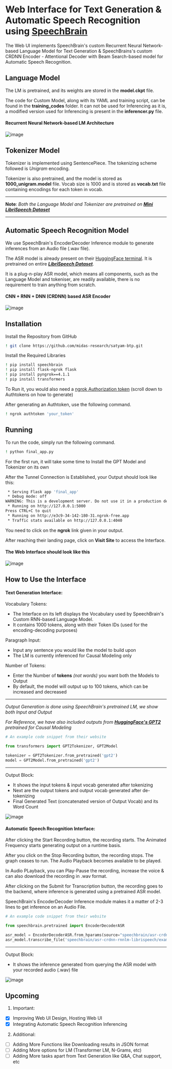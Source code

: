 
# Web Interface for Text Generation & Automatic Speech Recognition using [SpeechBrain](https://github.com/speechbrain/speechbrain)

The Web UI implements SpeechBrain's custom Recurrent Neural Network-based Language Model for Text Generation & SpeechBrains's custom CRDNN Encoder - Attentional Decoder with Beam Search-based model for Automatic Speech Recognition.

## Language Model

The LM is pretrained, and its weights are stored in the **model.ckpt** file.

The code for Custom Model, along with its YAML and training script, can be found in the **training_codes** folder. It can not be used for Inferencing as it is, a modified version used for Inferencing is present in the **inferencer.py** file.

#### Recurrent Neural Network-based LM Architecture

![image](https://drive.google.com/uc?export=view&id=1UB3_3FGCkutWFkQjqSRGZFKfXxNKGn3B)

## Tokenizer Model

Tokenizer is implemented using SentencePiece. The tokenizing scheme followed is *Unigram* encoding.

Tokenizer is also pretrained, and the model is stored as **1000_unigram.model** file. Vocab size is 1000 and is stored as **vocab.txt** file containing encodings for each token in vocab.

---

**Note**: *Both the Language Model and Tokenizer are pretrained on [**Mini LibriSpeech Dataset**](https://www.openslr.org/31/)*

---

## Automatic Speech Recognition Model

We use SpeechBrain's EncoderDecoder Inference module to generate inferences from an Audio file (.wav file). 

The ASR model is already present on their [HuggingFace terminal](https://huggingface.co/speechbrain/asr-crdnn-rnnlm-librispeech). It is pretrained on entire *[**LibriSpeech Dataset**](https://www.openslr.org/12)*.

It is a plug-n-play ASR model, which means all components, such as the Language Model and tokeniser, are readily available, there is no requirement to train anything from scratch.

#### CNN + RNN + DNN (CRDNN) based ASR Encoder

![image](https://drive.google.com/uc?export=view&id=1ReDmLvtG_KDoSnlCFlWKU9-hIXCi7J5Q)

## Installation

Install the Repository from GitHub

```bash
! git clone https://github.com/midas-research/satyam-btp.git
```

Install the Required Libraries

```bash
! pip install speechbrain
! pip install flask-ngrok flask
! pip install pyngrok==4.1.1
! pip install transformers
```

To Run it, you would also need a [ngrok Authorization token](https://ngrok.com/docs/agent/) (scroll down to Authtokens on how to generate)

After generating an Authtoken, use the following command.

```bash
! ngrok authtoken 'your_token'
```

## Running

To run the code, simply run the following command.

```bash
! python final_app.py
```

For the first run, it will take some time to Install the GPT Model and Tokenizer on its own

After the Tunnel Connection is Established, your Output should look like this:

```bash
 * Serving Flask app 'final_app'
 * Debug mode: off
WARNING: This is a development server. Do not use it in a production deployment. Use a production WSGI server instead.
 * Running on http://127.0.0.1:5000
Press CTRL+C to quit
 * Running on http://e3c9-34-142-180-31.ngrok-free.app
 * Traffic stats available on http://127.0.0.1:4040
```

You need to click on the **ngrok** link given in your output.

After reaching their landing page, click on **Visit Site** to access the Interface.

#### The Web Interface should look like this

![image](https://drive.google.com/uc?export=view&id=1gn6kg0eF2EukFOKDjksZfsWjPGjLfG9e)

## How to Use the Interface

#### Text Generation Interface:

Vocabulary Tokens:

- The Interface on its left displays the Vocabulary used by SpeechBrain's Custom RNN-based Language Model.
- It contains 1000 tokens, along with their Token IDs (used for the encoding-decoding purposes)

Paragraph Input:

- Input any sentence you would like the model to build upon
- The LM is currently inferenced for Causal Modeling only

Number of Tokens:

- Enter the Number of **tokens** *(not words)* you want both the Models to Output
- By default, the model will output up to 100 tokens, which can be increased and decreased

---

*Output Generation is done using SpeechBrain's pretrained LM, we show both Input and Output*

*For Reference, we have also included outputs from **[HuggingFace's GPT2](https://huggingface.co/gpt2)** pretrained for Causal Modeling*

```python
# An example code snippet from their website

from transformers import GPT2Tokenizer, GPT2Model

tokenizer = GPT2Tokenizer.from_pretrained('gpt2')
model = GPT2Model.from_pretrained('gpt2')
```

---

Output Block:

- It shows the input tokens & input vocab generated after tokenizing
- Next are the output tokens and output vocab generated after de-tokenizing
- Final Generated Text (concatenated version of Output Vocab) and its Word Count

![image](https://drive.google.com/uc?export=view&id=1ut-4wppNdyJ6FxuyLjrBdavi2GeoIHOf)

#### Automatic Speech Recognition Interface:

After clicking the Start Recording button, the recording starts. The Animated Frequency starts generating output on a runtime basis.

After you click on the Stop Recording button, the recording stops. The graph ceases to run. The Audio Playback becomes available to be played.

In Audio PLayback, you can Play-Pause the recording, increase the voice & can also download the recording in .wav format.

After clicking on the Submit for Transcription button, the recording goes to the backend, where inference is generated using a pretrained ASR model.

SpeechBrain's EncoderDecoder Inference module makes it a matter of 2-3 lines to get inference on an Audio File.

```python
# An example code snippet from their website

from speechbrain.pretrained import EncoderDecoderASR

asr_model = EncoderDecoderASR.from_hparams(source="speechbrain/asr-crdnn-rnnlm-librispeech", savedir="pretrained_models/asr-crdnn-rnnlm-librispeech")
asr_model.transcribe_file('speechbrain/asr-crdnn-rnnlm-librispeech/example.wav')
```

---

Output Block:

- It shows the inference generated from querying the ASR model with your recorded audio (.wav) file

![image](https://drive.google.com/uc?export=view&id=1A2jMNOhsaSKCPWAi98q4hgrDIS69E-TD)

## Upcoming

1. Important:
- [X]  Improving Web UI Design, Hosting Web UI
- [X]  Integrating Automatic Speech Recognition Inferencing

2. Additional:
- [ ]  Adding More Functions like Downloading results in JSON format
- [ ]  Adding More options for LM (Transformer LM, N-Grams, etc)
- [ ]  Adding More tasks apart from Text Generation like Q&A, Chat support, etc
